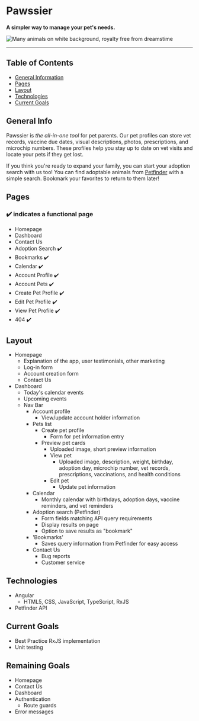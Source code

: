# Pawssier
**A simpler way to manage your pet's needs.**

![Many animals on white background, royalty free from dreamstime](https://thumbs.dreamstime.com/b/dogs-cats-isolated-different-against-white-background-96932856.jpg)
- - - -
## Table of Contents
* [General Information](#general_info)
* [Pages](#pages)
* [Layout](#layout)
* [Technologies](#technologies)
* [Current Goals](#current-goals)

## General Info
Pawssier is _the all-in-one tool_ for pet parents. Our pet profiles can store vet records, vaccine due dates, visual descriptions, photos, prescriptions, and microchip numbers. These profiles help you stay up to date on vet visits and locate your pets if they get lost.

If you think you're ready to expand your family, you can start your adoption search with us too! You can find adoptable animals from [Petfinder](https://www.petfinder.com) with a simple search. Bookmark your favorites to return to them later!

## Pages
### :heavy_check_mark: indicates a functional page

* Homepage
* Dashboard
* Contact Us
* Adoption Search :heavy_check_mark:
* Bookmarks :heavy_check_mark:
* Calendar :heavy_check_mark:
* Account Profile :heavy_check_mark:
* Account Pets :heavy_check_mark:
* Create Pet Profile :heavy_check_mark:
* Edit Pet Profile :heavy_check_mark:
* View Pet Profile :heavy_check_mark:
* 404 :heavy_check_mark:

## Layout

- Homepage
    - Explanation of the app, user testimonials, other marketing
    - Log-in form
    - Account creation form
    - Contact Us
- Dashboard
    - Today's calendar events
    - Upcoming events
    - Nav Bar
        - Account profile
            - View/update account holder information
        - Pets list 
            - Create pet profile
                - Form for pet information entry
            - Preview pet cards
                - Uploaded image, short preview information
                - View pet
                    - Uploaded image, description, weight, birthday, adoption day, microchip number, vet  records, prescriptions, vaccinations, and health conditions
                - Edit pet
                    - Update pet information
        - Calendar
            - Monthly calendar with birthdays, adoption days, vaccine reminders, and vet reminders
        - Adoption search (Petfinder)
            - Form fields matching API query requirements
            - Display results on page
            - Option to save results as "bookmark"
        - 'Bookmarks'
            - Saves query information from Petfinder for easy access
        - Contact Us
            - Bug reports
            - Customer service

## Technologies
* Angular
    * HTML5, CSS, JavaScript, TypeScript, RxJS
* Petfinder API

## Current Goals
- Best Practice RxJS implementation
- Unit testing

## Remaining Goals
- Homepage
- Contact Us
- Dashboard
- Authentication
    - Route guards
- Error messages
